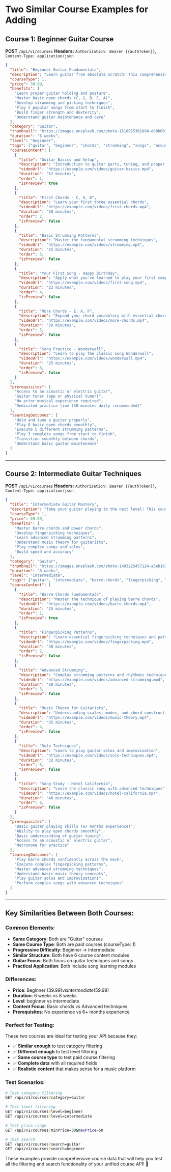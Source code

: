 # Two Similar Course Examples for Adding

## Course 1: Beginner Guitar Course

**POST** `/api/v1/courses`
**Headers:** `Authorization: Bearer {{authToken}}`, `Content-Type: application/json`

```json
{
  "title": "Beginner Guitar Fundamentals",
  "description": "Learn guitar from absolute scratch! This comprehensive course covers everything you need to know to start playing guitar. Perfect for complete beginners with no prior musical experience.",
  "courseType": 1,
  "price": 39.99,
  "benefits": [
    "Learn proper guitar holding and posture",
    "Master basic open chords (C, G, D, E, A)",
    "Develop strumming and picking techniques",
    "Play 5 popular songs from start to finish",
    "Build finger strength and dexterity",
    "Understand guitar maintenance and care"
  ],
  "category": "Guitar",
  "thumbnail": "https://images.unsplash.com/photo-1510915361894-db8b60106cb1?w=500",
  "duration": "6 weeks",
  "level": "beginner",
  "tags": ["guitar", "beginner", "chords", "strumming", "songs", "acoustic"],
  "courseContent": [
    {
      "title": "Guitar Basics and Setup",
      "description": "Introduction to guitar parts, tuning, and proper holding technique",
      "videoUrl": "https://example.com/videos/guitar-basics.mp4",
      "duration": "12 minutes",
      "order": 1,
      "isPreview": true
    },
    {
      "title": "First Chords - C, G, D",
      "description": "Learn your first three essential chords",
      "videoUrl": "https://example.com/videos/first-chords.mp4",
      "duration": "18 minutes",
      "order": 2,
      "isPreview": false
    },
    {
      "title": "Basic Strumming Patterns",
      "description": "Master the fundamental strumming techniques",
      "videoUrl": "https://example.com/videos/strumming.mp4",
      "duration": "15 minutes",
      "order": 3,
      "isPreview": false
    },
    {
      "title": "Your First Song - Happy Birthday",
      "description": "Apply what you've learned to play your first complete song",
      "videoUrl": "https://example.com/videos/first-song.mp4",
      "duration": "22 minutes",
      "order": 4,
      "isPreview": false
    },
    {
      "title": "More Chords - E, A, F",
      "description": "Expand your chord vocabulary with essential chords",
      "videoUrl": "https://example.com/videos/more-chords.mp4",
      "duration": "20 minutes",
      "order": 5,
      "isPreview": false
    },
    {
      "title": "Song Practice - Wonderwall",
      "description": "Learn to play the classic song Wonderwall",
      "videoUrl": "https://example.com/videos/wonderwall.mp4",
      "duration": "25 minutes",
      "order": 6,
      "isPreview": false
    }
  ],
  "prerequisites": [
    "Access to an acoustic or electric guitar",
    "Guitar tuner (app or physical tuner)",
    "No prior musical experience required",
    "Dedicated practice time (30 minutes daily recommended)"
  ],
  "learningOutcomes": [
    "Hold and tune a guitar properly",
    "Play 8 basic open chords smoothly",
    "Execute 5 different strumming patterns",
    "Play 3 complete songs from start to finish",
    "Transition smoothly between chords",
    "Understand basic guitar maintenance"
  ]
}
```

---

## Course 2: Intermediate Guitar Techniques

**POST** `/api/v1/courses`
**Headers:** `Authorization: Bearer {{authToken}}`, `Content-Type: application/json`

```json
{
  "title": "Intermediate Guitar Mastery",
  "description": "Take your guitar playing to the next level! This course builds on basic skills to develop advanced techniques, fingerpicking, barre chords, and musical theory. Perfect for guitarists ready to expand their skills.",
  "courseType": 1,
  "price": 59.99,
  "benefits": [
    "Master barre chords and power chords",
    "Develop fingerpicking techniques",
    "Learn advanced strumming patterns",
    "Understand music theory for guitarists",
    "Play complex songs and solos",
    "Build speed and accuracy"
  ],
  "category": "Guitar",
  "thumbnail": "https://images.unsplash.com/photo-1493225457124-a3eb161ffa5f?w=500",
  "duration": "8 weeks",
  "level": "intermediate",
  "tags": ["guitar", "intermediate", "barre-chords", "fingerpicking", "music-theory", "solos"],
  "courseContent": [
    {
      "title": "Barre Chords Fundamentals",
      "description": "Master the technique of playing barre chords",
      "videoUrl": "https://example.com/videos/barre-chords.mp4",
      "duration": "25 minutes",
      "order": 1,
      "isPreview": true
    },
    {
      "title": "Fingerpicking Patterns",
      "description": "Learn essential fingerpicking techniques and patterns",
      "videoUrl": "https://example.com/videos/fingerpicking.mp4",
      "duration": "30 minutes",
      "order": 2,
      "isPreview": false
    },
    {
      "title": "Advanced Strumming",
      "description": "Complex strumming patterns and rhythmic techniques",
      "videoUrl": "https://example.com/videos/advanced-strumming.mp4",
      "duration": "28 minutes",
      "order": 3,
      "isPreview": false
    },
    {
      "title": "Music Theory for Guitarists",
      "description": "Understanding scales, modes, and chord construction",
      "videoUrl": "https://example.com/videos/music-theory.mp4",
      "duration": "35 minutes",
      "order": 4,
      "isPreview": false
    },
    {
      "title": "Solo Techniques",
      "description": "Learn to play guitar solos and improvisation",
      "videoUrl": "https://example.com/videos/solo-techniques.mp4",
      "duration": "32 minutes",
      "order": 5,
      "isPreview": false
    },
    {
      "title": "Song Study - Hotel California",
      "description": "Learn the classic song with advanced techniques",
      "videoUrl": "https://example.com/videos/hotel-california.mp4",
      "duration": "40 minutes",
      "order": 6,
      "isPreview": false
    }
  ],
  "prerequisites": [
    "Basic guitar playing skills (6+ months experience)",
    "Ability to play open chords smoothly",
    "Basic understanding of guitar tuning",
    "Access to an acoustic or electric guitar",
    "Metronome for practice"
  ],
  "learningOutcomes": [
    "Play barre chords confidently across the neck",
    "Execute complex fingerpicking patterns",
    "Master advanced strumming techniques",
    "Understand basic music theory concepts",
    "Play guitar solos and improvisations",
    "Perform complex songs with advanced techniques"
  ]
}
```

---

## Key Similarities Between Both Courses:

### **Common Elements:**
- **Same Category**: Both are "Guitar" courses
- **Same Course Type**: Both are paid courses (courseType: 1)
- **Progressive Difficulty**: Beginner → Intermediate
- **Similar Structure**: Both have 6 course content modules
- **Guitar Focus**: Both focus on guitar techniques and songs
- **Practical Application**: Both include song learning modules

### **Differences:**
- **Price**: Beginner ($39.99) vs Intermediate ($59.99)
- **Duration**: 6 weeks vs 8 weeks
- **Level**: beginner vs intermediate
- **Content Focus**: Basic chords vs Advanced techniques
- **Prerequisites**: No experience vs 6+ months experience

### **Perfect for Testing:**
These two courses are ideal for testing your API because they:
- ✅ **Similar enough** to test category filtering
- ✅ **Different enough** to test level filtering
- ✅ **Same course type** to test paid course filtering
- ✅ **Complete data** with all required fields
- ✅ **Realistic content** that makes sense for a music platform

### **Test Scenarios:**
```bash
# Test category filtering
GET /api/v1/courses?category=Guitar

# Test level filtering  
GET /api/v1/courses?level=beginner
GET /api/v1/courses?level=intermediate

# Test price range
GET /api/v1/courses?minPrice=30&maxPrice=50

# Test search
GET /api/v1/courses?search=guitar
GET /api/v1/courses?search=beginner
```

These examples provide comprehensive course data that will help you test all the filtering and search functionality of your unified course API! 🎵
